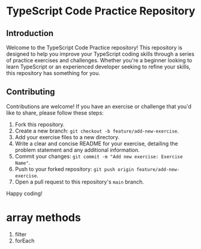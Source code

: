 # TypeScript Code Practice Repository

## Introduction

Welcome to the TypeScript Code Practice repository! This repository is designed to help you improve your TypeScript coding skills through a series of practice exercises and challenges. Whether you're a beginner looking to learn TypeScript or an experienced developer seeking to refine your skills, this repository has something for you.

## Contributing

Contributions are welcome! If you have an exercise or challenge that you'd like to share, please follow these steps:

1. Fork this repository.
2. Create a new branch: `git checkout -b feature/add-new-exercise`.
3. Add your exercise files to a new directory.
4. Write a clear and concise README for your exercise, detailing the problem statement and any additional information.
5. Commit your changes: `git commit -m "Add new exercise: Exercise Name"`.
6. Push to your forked repository: `git push origin feature/add-new-exercise`.
7. Open a pull request to this repository's `main` branch. 

Happy coding!

# array methods
1. filter
2. forEach

